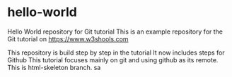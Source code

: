 # hello-world
Hello World repository for Git tutorial
This is an example repository for the Git tutorial on
https://www.w3shools.com

This repository is build step by step in the tutorial
It now includes steps for Github
This tutorial focuses mainly on git and using github as its remote.
This is html-skeleton branch.
sa
